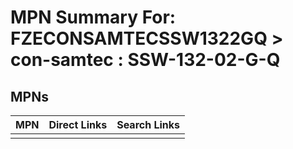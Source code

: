



# MPN Summary For: FZECONSAMTECSSW1322GQ > con-samtec : SSW-132-02-G-Q

## MPNs
  

|MPN|Direct Links|Search Links|
| :--- | :--- | :--- |
||||
